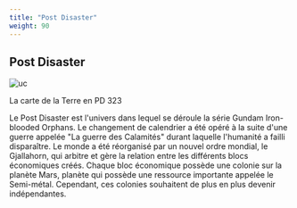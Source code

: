 ```yaml
---
title: "Post Disaster"
weight: 90
---
```


Post Disaster
-------------



![uc](/images/stories/saga/g-tekketsu/lexique/carte-post-disaster.jpg)

La carte de la Terre en PD 323



Le Post Disaster est l'univers dans lequel se déroule la série Gundam Iron-blooded Orphans. Le changement de calendrier a été opéré à la suite d'une guerre appelée "La guerre des Calamités" durant laquelle l'humanité a failli disparaître. Le monde a été réorganisé par un nouvel ordre mondial, le Gjallahorn, qui arbitre et gère la relation entre les différents blocs économiques créés. Chaque bloc économique possède une colonie sur la planète Mars, planète qui possède une ressource importante appelée le Semi-métal. Cependant, ces colonies souhaitent de plus en plus devenir indépendantes. 


